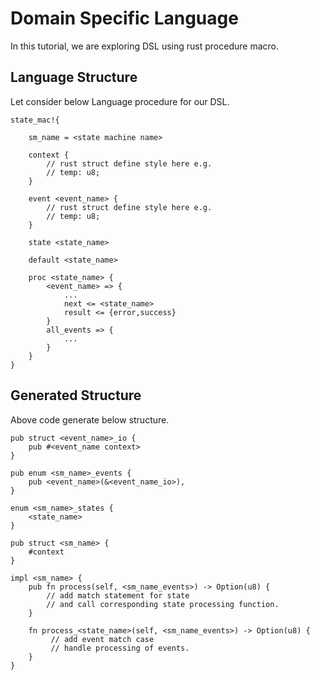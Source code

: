 
# Domain Specific Language

In this tutorial, we are exploring DSL using rust procedure macro.

## Language Structure

Let consider below Language procedure for our DSL.

```
state_mac!{

    sm_name = <state machine name>

    context {
        // rust struct define style here e.g.
        // temp: u8;       
    }

    event <event_name> {
        // rust struct define style here e.g.
        // temp: u8;
    }
    
    state <state_name>
    
    default <state_name>
    
    proc <state_name> {
        <event_name> => {
            ...
            next <= <state_name>
            result <= {error,success}
        }
        all_events => {
            ...
        }
    }
}

```

## Generated Structure

Above code generate below structure.

```
pub struct <event_name>_io {
    pub #<event_name context>
}

pub enum <sm_name>_events {
    pub <event_name>(&<event_name_io>),
}

enum <sm_name>_states {
    <state_name>
}

pub struct <sm_name> {
    #context
}

impl <sm_name> {
    pub fn process(self, <sm_name_events>) -> Option(u8) {
        // add match statement for state
        // and call corresponding state processing function.
    } 
    
    fn process_<state_name>(self, <sm_name_events>) -> Option(u8) {
         // add event match case 
         // handle processing of events.
    }    
}

```


